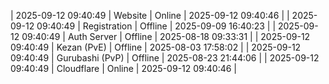 | 2025-09-12 09:40:49 | Website | Online | 2025-09-12 09:40:46 |
| 2025-09-12 09:40:49 | Registration | Offline | 2025-09-09 16:40:23 |
| 2025-09-12 09:40:49 | Auth Server | Offline | 2025-08-18 09:33:31 |
| 2025-09-12 09:40:49 | Kezan (PvE) | Offline | 2025-08-03 17:58:02 |
| 2025-09-12 09:40:49 | Gurubashi (PvP) | Offline | 2025-08-23 21:44:06 |
| 2025-09-12 09:40:49 | Cloudflare | Online | 2025-09-12 09:40:46 |
